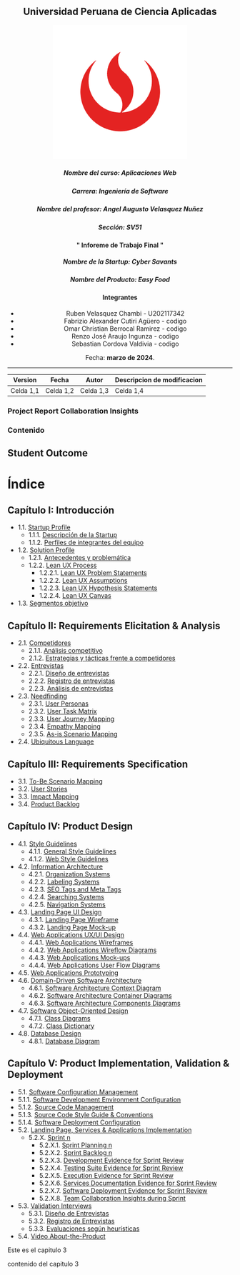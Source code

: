 <div align="center">

## Universidad Peruana de Ciencia Aplicadas 

![logo](./assets/img/cover-page/logo.png)

##### Nombre del curso: Aplicaciones Web
##### Carrera: Ingeniería de Software
##### Nombre del profesor: Angel Augusto Velasquez Nuñez
##### Sección: SV51

#### " Inforeme de Trabajo Final "
##### Nombre de la Startup: Cyber Savants
##### Nombre del Producto: Easy Food

#### Integrantes
* Ruben Velasquez Chambi - U202117342
* Fabrizio Alexander Cutiri Agüero - codigo
* Omar Christian Berrocal Ramirez -  codigo
* Renzo José Araujo Ingunza - codigo
* Sebastian Cordova Valdivia - codigo

Fecha: **marzo de 2024**.
</div>

----


| Version      | Fecha        | Autor        | Descripcion de modificacion |
|--------------|--------------|--------------|-----------------------------|
| Celda 1,1    | Celda 1,2    | Celda 1,3    | Celda 1,4                   |


### Project Report Collaboration Insights

### Contenido

## Student Outcome

# Índice

## Capítulo I: Introducción
- 1.1. [Startup Profile](#1-1-startup-profile)
  - 1.1.1. [Descripción de la Startup](#1-1-1-descripción-de-la-startup)
  - 1.1.2. [Perfiles de integrantes del equipo](#1-1-2-perfiles-de-integrantes-del-equipo)
- 1.2. [Solution Profile](#1-2-solution-profile)
  - 1.2.1. [Antecedentes y problemática](#1-2-1-antecedentes-y-problemática)
  - 1.2.2. [Lean UX Process](#1-2-2-lean-ux-process)
    - 1.2.2.1. [Lean UX Problem Statements](#1-2-2-1-lean-ux-problem-statements)
    - 1.2.2.2. [Lean UX Assumptions](#1-2-2-2-lean-ux-assumptions)
    - 1.2.2.3. [Lean UX Hypothesis Statements](#1-2-2-3-lean-ux-hypothesis-statements)
    - 1.2.2.4. [Lean UX Canvas](#1-2-2-4-lean-ux-canvas)
- 1.3. [Segmentos objetivo](#1-3-segmentos-objetivo)

## Capítulo II: Requirements Elicitation & Analysis
- 2.1. [Competidores](#2-1-competidores)
  - 2.1.1. [Análisis competitivo](#2-1-1-análisis-competitivo)
  - 2.1.2. [Estrategias y tácticas frente a competidores](#2-1-2-estrategias-y-tácticas-frente-a-competidores)
- 2.2. [Entrevistas](#2-2-entrevistas)
  - 2.2.1. [Diseño de entrevistas](#2-2-1-diseño-de-entrevistas)
  - 2.2.2. [Registro de entrevistas](#2-2-2-registro-de-entrevistas)
  - 2.2.3. [Análisis de entrevistas](#2-2-3-análisis-de-entrevistas)
- 2.3. [Needfinding](#2-3-needfinding)
  - 2.3.1. [User Personas](#2-3-1-user-personas)
  - 2.3.2. [User Task Matrix](#2-3-2-user-task-matrix)
  - 2.3.3. [User Journey Mapping](#2-3-3-user-journey-mapping)
  - 2.3.4. [Empathy Mapping](#2-3-4-empathy-mapping)
  - 2.3.5. [As-is Scenario Mapping](#2-3-5-as-is-scenario-mapping)
- 2.4. [Ubiquitous Language](#2-4-ubiquitous-language)

## Capítulo III: Requirements Specification
- 3.1. [To-Be Scenario Mapping](#3-1-to-be-scenario-mapping)
- 3.2. [User Stories](#3-2-user-stories)
- 3.3. [Impact Mapping](#3-3-impact-mapping)
- 3.4. [Product Backlog](#3-4-product-backlog)

## Capítulo IV: Product Design
- 4.1. [Style Guidelines](#4-1-style-guidelines)
  - 4.1.1. [General Style Guidelines](#4-1-1-general-style-guidelines)
  - 4.1.2. [Web Style Guidelines](#4-1-2-web-style-guidelines)
- 4.2. [Information Architecture](#4-2-information-architecture)
  - 4.2.1. [Organization Systems](#4-2-1-organization-systems)
  - 4.2.2. [Labeling Systems](#4-2-2-labeling-systems)
  - 4.2.3. [SEO Tags and Meta Tags](#4-2-3-seo-tags-and-meta-tags)
  - 4.2.4. [Searching Systems](#4-2-4-searching-systems)
  - 4.2.5. [Navigation Systems](#4-2-5-navigation-systems)
- 4.3. [Landing Page UI Design](#4-3-landing-page-ui-design)
  - 4.3.1. [Landing Page Wireframe](#4-3-1-landing-page-wireframe)
  - 4.3.2. [Landing Page Mock-up](#4-3-2-landing-page-mock-up)
- 4.4. [Web Applications UX/UI Design](#4-4-web-applications-ux-ui-design)
  - 4.4.1. [Web Applications Wireframes](#4-4-1-web-applications-wireframes)
  - 4.4.2. [Web Applications Wireflow Diagrams](#4-4-2-web-applications-wireflow-diagrams)
  - 4.4.3. [Web Applications Mock-ups](#4-4-3-web-applications-mock-ups)
  - 4.4.4. [Web Applications User Flow Diagrams](#4-4-4-web-applications-user-flow-diagrams)
- 4.5. [Web Applications Prototyping](#4-5-web-applications-prototyping)
- 4.6. [Domain-Driven Software Architecture](#4-6-domain-driven-software-architecture)
  - 4.6.1. [Software Architecture Context Diagram](#4-6-1-software-architecture-context-diagram)
  - 4.6.2. [Software Architecture Container Diagrams](#4-6-2-software-architecture-container-diagrams)
  - 4.6.3. [Software Architecture Components Diagrams](#4-6-3-software-architecture-components-diagrams)
- 4.7. [Software Object-Oriented Design](#4-7-software-object-oriented-design)
  - 4.7.1. [Class Diagrams](#4-7-1-class-diagrams)
  - 4.7.2. [Class Dictionary](#4-7-2-class-dictionary)
- 4.8. [Database Design](#4-8-database-design)
  - 4.8.1. [Database Diagram](#4-8-1-database-diagram)

## Capítulo V: Product Implementation, Validation & Deployment
  - 5.1. [Software Configuration Management](#5-1-software-configuration-management)
  - 5.1.1. [Software Development Environment Configuration](#5-1-1-software-development-environment-configuration)
  - 5.1.2. [Source Code Management](#5-1-2-source-code-management)
  - 5.1.3. [Source Code Style Guide & Conventions](#5-1-3-source-code-style-guide--conventions)
  - 5.1.4. [Software Deployment Configuration](#5-1-4-software-deployment-configuration)
- 5.2. [Landing Page, Services & Applications Implementation](#5-2-landing-page-services--applications-implementation)
  - 5.2.X. [Sprint n](#5-2-x-sprint-n)
    - 5.2.X.1. [Sprint Planning n](#5-2-x-1-sprint-planning-n)
    - 5.2.X.2. [Sprint Backlog n](#5-2-x-2-sprint-backlog-n)
    - 5.2.X.3. [Development Evidence for Sprint Review](#5-2-x-3-development-evidence-for-sprint-review)
    - 5.2.X.4. [Testing Suite Evidence for Sprint Review](#5-2-x-4-testing-suite-evidence-for-sprint-review)
    - 5.2.X.5. [Execution Evidence for Sprint Review](#5-2-x-5-execution-evidence-for-sprint-review)
    - 5.2.X.6. [Services Documentation Evidence for Sprint Review](#5-2-x-6-services-documentation-evidence-for-sprint-review)
    - 5.2.X.7. [Software Deployment Evidence for Sprint Review](#5-2-x-7-software-deployment-evidence-for-sprint-review)
    - 5.2.X.8. [Team Collaboration Insights during Sprint](#5-2-x-8-team-collaboration-insights-during-sprint)
- 5.3. [Validation Interviews](#5-3-validation-interviews)
  - 5.3.1. [Diseño de Entrevistas](#5-3-1-diseño-de-entrevistas)
  - 5.3.2. [Registro de Entrevistas](#5-3-2-registro-de-entrevistas)
  - 5.3.3. [Evaluaciones según heurísticas](#5-3-3-evaluaciones-según-heurísticas)
- 5.4. [Video About-the-Product](#5-4-video-about-the-product)


Este es el capitulo 3

contenido del capitulo 3
